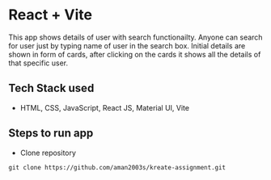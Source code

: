 # React + Vite

This app shows details of user with search functionailty. Anyone can search for user just by typing name of user in the search box. Initial details are shown in form of cards, after clicking on the cards it shows all the details of that specific user.

## Tech Stack used
- HTML, CSS, JavaScript, React JS, Material UI, Vite

## Steps to run app

- Clone repository
````
git clone https://github.com/aman2003s/kreate-assignment.git
````

